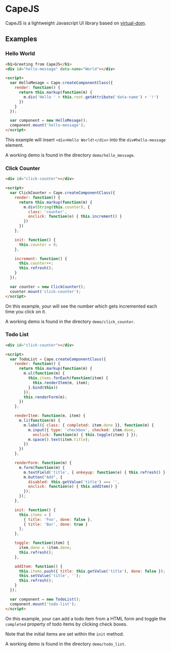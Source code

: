 # CapeJS

CapeJS is a lightweight Javascript UI library based on [virtual-dom](https://github.com/Matt-Esch/virtual-dom).

## Examples

### Hello World

```html
<h1>Greeting from CapeJS</h1>
<div id="hello-message" data-name="World"></div>

<script>
  var HelloMesage = Cape.createComponentClass({
    render: function() {
      return this.markup(function(m) {
        m.div('Hello ' + this.root.getAttribute('data-name') + '!')
      })
    }
  });

  var component = new HelloMesage();
  component.mount('hello-message');
</script>
```

This example will insert `<div>Hello World!</div>` into the `div#hello-message` element.

A working demo is found in the directory `demo/hello_message`.

### Click Counter

```html
<div id="click-counter"></div>

<script>
  var ClickCounter = Cape.createComponentClass({
    render: function() {
      return this.markup(function(m) {
        m.div(String(this.counter), {
          class: 'counter',
          onclick: function(e) { this.increment() }
        })
      })
    },

    init: function() {
      this.counter = 0;
    },

    increment: function() {
      this.counter++;
      this.refresh();
    }
  });

  var counter = new ClickCounter();
  counter.mount('click-counter');
</script>
```

On this example, your will see the number which gets incremented each time you click on it.

A working demo is found in the directory `demo/click_counter`.

### Todo List

```html
<div id="click-counter"></div>

<script>
  var TodoList = Cape.createComponentClass({
    render: function() {
      return this.markup(function(m) {
        m.ul(function(m) {
          this.items.forEach(function(item) {
            this.renderItem(m, item);
          }.bind(this))
        });
        this.renderForm(m);
      })
    },

    renderItem: function(m, item) {
      m.li(function(m) {
        m.label({ class: { completed: item.done }}, function(m) {
          m.input({ type: 'checkbox', checked: item.done,
            onclick: function(e) { this.toggle(item) } });
          m.space().text(item.title);
        })
      })
    },

    renderForm: function(m) {
      m.form(function(m) {
        m.textField('title', { onkeyup: function(e) { this.refresh() } });
        m.button("Add", {
          disabled: this.getValue('title') === '',
          onclick: function(e) { this.addItem() }
        });
      });
    },

    init: function() {
      this.items = [
        { title: 'Foo', done: false },
        { title: 'Bar', done: true }
      ];
    },

    toggle: function(item) {
      item.done = !item.done;
      this.refresh();
    },

    addItem: function() {
      this.items.push({ title: this.getValue('title'), done: false });
      this.setValue('title', '');
      this.refresh();
    }
  });

  var component = new TodoList();
  component.mount('todo-list');
</script>
```

On this example, your can add a todo item from a HTML form and toggle the
`completed` property of todo items by clicking check boxes.

Note that the initial items are set within the `init` method.

A working demo is found in the directory `demo/todo_list`.
